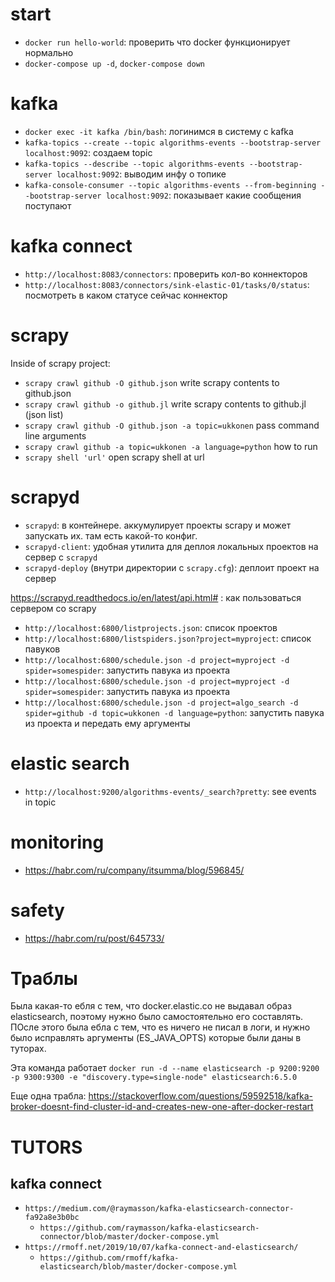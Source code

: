 # start

+ `docker run hello-world`: проверить что docker функционирует нормально
+ `docker-compose up -d`, `docker-compose down`

# kafka

+ `docker exec -it kafka /bin/bash`: логинимся в систему с kafka
+ `kafka-topics --create --topic algorithms-events --bootstrap-server localhost:9092`: создаем topic
+ `kafka-topics --describe --topic algorithms-events --bootstrap-server localhost:9092`: выводим инфу о топике
+ `kafka-console-consumer --topic algorithms-events --from-beginning --bootstrap-server localhost:9092`: показывает какие сообщения поступают

# kafka connect

+ `http://localhost:8083/connectors`: проверить кол-во коннекторов
+ `http://localhost:8083/connectors/sink-elastic-01/tasks/0/status`: посмотреть в каком статусе сейчас коннектор

# scrapy

Inside of scrapy project:

+ `scrapy crawl github -O github.json` write scrapy contents to github.json
+ `scrapy crawl github -o github.jl` write scrapy contents to github.jl (json list)
+ `scrapy crawl github -O github.json -a topic=ukkonen` pass command line arguments
+ `scrapy crawl github -a topic=ukkonen -a language=python` how to run
+ `scrapy shell 'url'` open scrapy shell at url

# scrapyd

+ `scrapyd`: в контейнере. аккумулирует проекты scrapy и может запускать их. там есть какой-то конфиг.
+ `scrapyd-client`: удобная утилита для деплоя локальных проектов на сервер с `scrapyd`
+ `scrapyd-deploy` (внутри директории с `scrapy.cfg`): деплоит проект на сервер

https://scrapyd.readthedocs.io/en/latest/api.html# : как пользоваться сервером со scrapy

+ `http://localhost:6800/listprojects.json`: список проектов
+ `http://localhost:6800/listspiders.json?project=myproject`: список павуков
+ `http://localhost:6800/schedule.json -d project=myproject -d spider=somespider`: запустить павука из проекта
+ `http://localhost:6800/schedule.json -d project=myproject -d spider=somespider`: запустить павука из проекта
+ `http://localhost:6800/schedule.json -d project=algo_search -d spider=github -d topic=ukkonen -d language=python`: запустить павука из проекта и передать ему аргументы

# elastic search

+ `http://localhost:9200/algorithms-events/_search?pretty`: see events in topic

# monitoring

+ https://habr.com/ru/company/itsumma/blog/596845/

# safety

+ https://habr.com/ru/post/645733/

# Траблы

Была какая-то ебля с тем, что docker.elastic.co не выдавал образ elasticsearch,
поэтому нужно было самостоятельно его составлять. ПОсле этого была ебла с тем,
что es ничего не писал в логи, и нужно было исправлять аргументы (ES_JAVA_OPTS)
которые были даны в туторах.

Эта команда работает
`docker run -d --name elasticsearch -p 9200:9200 -p 9300:9300 -e "discovery.type=single-node" elasticsearch:6.5.0`

Еще одна трабла: https://stackoverflow.com/questions/59592518/kafka-broker-doesnt-find-cluster-id-and-creates-new-one-after-docker-restart

# TUTORS

## kafka connect

+ `https://medium.com/@raymasson/kafka-elasticsearch-connector-fa92a8e3b0bc`
   - `https://github.com/raymasson/kafka-elasticsearch-connector/blob/master/docker-compose.yml`
+ `https://rmoff.net/2019/10/07/kafka-connect-and-elasticsearch/`
   - `https://github.com/rmoff/kafka-elasticsearch/blob/master/docker-compose.yml`
